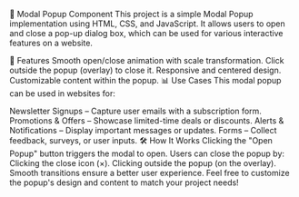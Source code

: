 📌 Modal Popup Component
This project is a simple Modal Popup implementation using HTML, CSS, and JavaScript. It allows users to open and close a pop-up dialog box, which can be used for various interactive features on a website.

🎯 Features
Smooth open/close animation with scale transformation.
Click outside the popup (overlay) to close it.
Responsive and centered design.
Customizable content within the popup.
📊 Use Cases
This modal popup can be used in websites for:

Newsletter Signups – Capture user emails with a subscription form.
Promotions & Offers – Showcase limited-time deals or discounts.
Alerts & Notifications – Display important messages or updates.
Forms – Collect feedback, surveys, or user inputs.
🛠️ How It Works
Clicking the "Open Popup" button triggers the modal to open.
Users can close the popup by:
Clicking the close icon (×).
Clicking outside the popup (on the overlay).
Smooth transitions ensure a better user experience.
Feel free to customize the popup's design and content to match your project needs!
